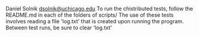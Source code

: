 Daniel Solnik
dsolnik@uchicago.edu
To run the chistributed tests, follow the README.md in each of the folders of scripts/
The use of these tests involves reading a file 'log.txt' that is created upon running the program.
Between test runs, be sure to clear 'log.txt'

